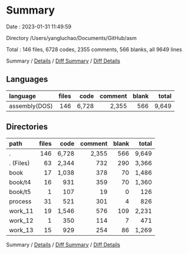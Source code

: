 # Summary

Date : 2023-01-31 11:49:59

Directory /Users/yangluchao/Documents/GitHub/asm

Total : 146 files,  6728 codes, 2355 comments, 566 blanks, all 9649 lines

Summary / [Details](details.md) / [Diff Summary](diff.md) / [Diff Details](diff-details.md)

## Languages
| language | files | code | comment | blank | total |
| :--- | ---: | ---: | ---: | ---: | ---: |
| assembly(DOS) | 146 | 6,728 | 2,355 | 566 | 9,649 |

## Directories
| path | files | code | comment | blank | total |
| :--- | ---: | ---: | ---: | ---: | ---: |
| . | 146 | 6,728 | 2,355 | 566 | 9,649 |
| . (Files) | 63 | 2,344 | 732 | 290 | 3,366 |
| book | 17 | 1,038 | 378 | 70 | 1,486 |
| book/t4 | 16 | 931 | 359 | 70 | 1,360 |
| book/t5 | 1 | 107 | 19 | 0 | 126 |
| process | 31 | 521 | 301 | 4 | 826 |
| work_11 | 19 | 1,546 | 576 | 109 | 2,231 |
| work_12 | 1 | 350 | 114 | 7 | 471 |
| work_13 | 15 | 929 | 254 | 86 | 1,269 |

Summary / [Details](details.md) / [Diff Summary](diff.md) / [Diff Details](diff-details.md)